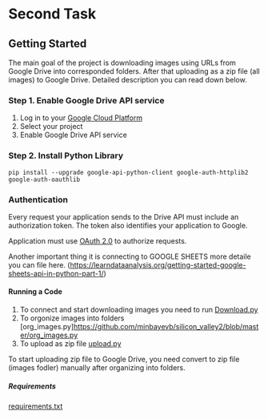 # Second Task 

## Getting Started 

The main goal of the project is downloading images using URLs from Google Drive into corresponded folders. After that uploading as a zip file (all images) to Google Drive. Detailed description you can read down below. 

### Step 1. Enable Google Drive API service

1. Log in to your [Google Cloud Platform](https://console.cloud.google.com/)
2. Select your project
3. Enable Google Drive API service
  
### Step 2. Install Python Library

    pip install --upgrade google-api-python-client google-auth-httplib2 google-auth-oauthlib
    

### Authentication
Every request your application sends to the Drive API must include an authorization token. The token also identifies your application to Google.

Application must use [OAuth 2.0](https://developers.google.com/identity/protocols/oauth2) to authorize requests.

Another important thing it is connecting to GOOGLE SHEETS more detaile you can file here. (https://learndataanalysis.org/getting-started-google-sheets-api-in-python-part-1/)

#### Running a Code

1. To connect and start downloading images you need to run [Download.py](https://github.com/minbayevb/silicon_valley2/blob/master/Downloader.py) 
2. To orgonize images into folders [org_images.py]https://github.com/minbayevb/silicon_valley2/blob/master/org_images.py 
3. To upload as zip file [upload.py](https://github.com/minbayevb/silicon_valley2/blob/master/upload.py) 

To start uploading zip file to Google Drive, you need convert to zip file (images fodler) manually after organizing into folders. 

##### Requirements

[requirements.txt](https://github.com/minbayevb/silicon_valley2/blob/master/requirements.txt)




